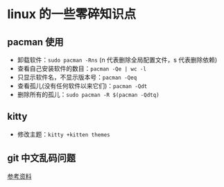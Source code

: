 # linux 的一些零碎知识点
## pacman 使用
+ 卸载软件：`sudo pacman -Rns` (n 代表删除全局配置文件，s 代表删除依赖)
+ 查看自己安装软件的数目：`pacman -Qe | wc -l`
+ 只显示软件名，不显示版本号：`pacman -Qeq`
+ 查看孤儿(没有任何软件以来它们)：`pacman -Qdt`
+ 删除所有的孤儿：`sudo pacman -R $(pacman -Qdtq)`
## kitty
+ 修改主题：`kitty +kitten themes`
## git 中文乱码问题
[参考资料](https://gist.github.com/nightire/5069597)
